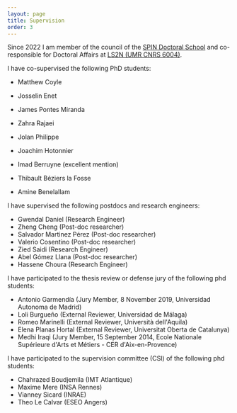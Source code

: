 ```yaml
---
layout: page
title: Supervision
order: 3
---
```


Since 2022 I am member of the council of the [SPIN Doctoral School](https://ed-spin.doctorat-bretagne.fr/) and co-responsible for Doctoral Affairs at [LS2N (UMR CNRS 6004)](http://www.ls2n.fr/).

I have co-supervised the following PhD students:

* Matthew Coyle
* Josselin Enet
* James Pontes Miranda
* Zahra Rajaei

* Jolan Philippe
* Joachim Hotonnier
* Imad Berruyne (excellent mention)
* Thibault Béziers la Fosse
* Amine Benelallam

I have supervised the following postdocs and research engineers:

* Gwendal Daniel (Research Engineer)
* Zheng Cheng (Post-doc researcher)
* Salvador Martinez Pérez (Post-doc researcher)
* Valerio Cosentino (Post-doc researcher)
* Zied Saidi (Research Engineer)
* Abel Gómez Llana (Post-doc researcher)
* Hassene Choura (Research Engineer)

I have participated to the thesis review or defense jury of the following phd students:

* Antonio Garmendía (Jury Member, 8 November 2019, Universidad Autonoma de Madrid) 
* Loli Burgueño (External Reviewer, Universidad de Málaga)
* Romeo Marinelli (External Reviewer, Università dell'Aquila)
* Elena Planas Hortal (External Reviewer, Universitat Oberta de Catalunya)
* Medhi Iraqi (Jury Member, 15 September 2014, Ecole Nationale Supérieure d'Arts et Métiers - CER d'Aix-en-Provence)

I have participated to the supervision committee (CSI) of the following phd students:

* Chahrazed Boudjemila (IMT Atlantique)
* Maxime Mere (INSA Rennes)
* Vianney Sicard (INRAE)
* Theo Le Calvar (ESEO Angers) 
